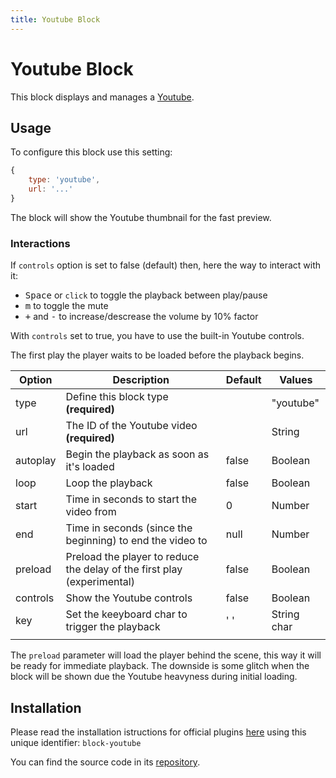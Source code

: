 ```yaml
---
title: Youtube Block
---
```


# Youtube Block


This block displays and manages a [Youtube](https://www.youtube.com).

<pPluginYoutube />

## Usage

To configure this block use this setting:

```js
{
    type: 'youtube',
    url: '...'
}
```

The block will show the Youtube thumbnail for the fast preview. 

### Interactions

If `controls` option is set to false (default) then, here the way to interact with it:

-  <kbd>Space</kbd> or `click` to toggle the playback between play/pause
-  <kbd>m</kbd> to toggle the mute
-  <kbd>+</kbd> and <kbd>-</kbd> to increase/descrease the volume by 10% factor

With `controls` set to true, you have to use the built-in Youtube controls.

The first play the player waits to be loaded before the playback begins.

| Option   | Description                                                  | Default | Values      |
| -------- | ------------------------------------------------------------ | ------- | ----------- |
| type     | Define this block type **(required)**                        |         | "youtube"   |
| url      | The ID of the Youtube video **(required)**                   |         | String      |
| autoplay | Begin the playback as soon as it's loaded                    | false   | Boolean     |
| loop     | Loop the playback                                            | false   | Boolean     |
| start    | Time in seconds to start the video from                      | 0       | Number      |
| end      | Time in seconds (since the beginning) to end the video to    | null    | Number      |
| preload  | Preload the player to reduce the delay of the first play (experimental) | false   | Boolean     |
| controls | Show the Youtube controls                                    | false   | Boolean     |
| key      | Set the keeyboard char to trigger the playback               | ' '     | String char |
|          |                                                              |         |             |

The `preload` parameter will load the player behind the scene, this way it will be ready for immediate playback. The downside is some glitch when the block will be shown due the Youtube heavyness during initial loading.



## Installation


Please read the installation istructions for official plugins [here](/plugins/installation) using this unique identifier: `block-youtube`

You can find the source code in its [repository](https://github.com/presenta-software/presenta-block-youtube).




